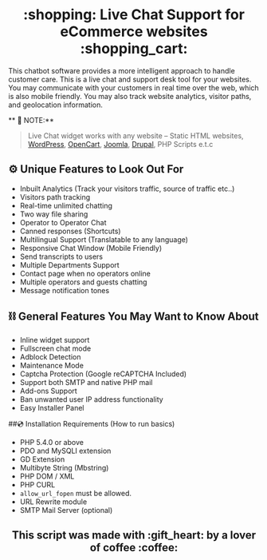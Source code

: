 <h1 align="center">:shopping: Live Chat Support for eCommerce websites :shopping_cart:</h1>
This chatbot software provides a more intelligent approach to handle customer care. This is a live chat and support desk tool for your websites. You may communicate with your customers in real time over the web, which is also mobile friendly. You may also track website analytics, visitor paths, and geolocation information.

** :pushpin: NOTE:**
> Live Chat widget works with any website – Static HTML websites, [WordPress](https://wordpress.org/), [OpenCart](https://www.opencart.com/), [Joomla](https://www.joomla.org/), [Drupal](https://www.drupal.org/), PHP Scripts e.t.c

## :gear: Unique Features to Look Out For
- Inbuilt Analytics (Track your visitors traffic, source of traffic etc..)
- Visitors path tracking
- Real-time unlimited chatting
- Two way file sharing
- Operator to Operator Chat
- Canned responses (Shortcuts)
- Multilingual Support (Translatable to any language)
- Responsive Chat Window (Mobile Friendly)
- Send transcripts to users
- Multiple Departments Support
- Contact page when no operators online
- Multiple operators and guests chatting
- Message notification tones

## :chains: General Features You May Want to Know About
- Inline widget support
- Fullscreen chat mode
- Adblock Detection
- Maintenance Mode
- Captcha Protection (Google reCAPTCHA Included)
- Support both SMTP and native PHP mail
- Add-ons Support
- Ban unwanted user IP address functionality
- Easy Installer Panel

##:cd: Installation Requirements (How to run basics)
- PHP 5.4.0 or above
- PDO and MySQLI extension
- GD Extension
- Multibyte String (Mbstring)
- PHP DOM / XML
- PHP CURL
- `allow_url_fopen` must be allowed.
- URL Rewrite module
- SMTP Mail Server (optional)

<h2 align="center"> This script was made with :gift_heart: by a lover of coffee :coffee:<h2>
